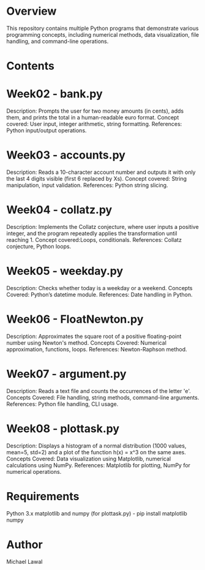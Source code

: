 # Overview
This repository contains multiple Python programs that demonstrate various programming concepts, including numerical methods, data visualization, file handling, and command-line operations.

# Contents

# Week02 - bank.py
Description: Prompts the user for two money amounts (in cents), adds them, and prints the total in a human-readable euro format.
Concept covered: User input, integer arithmetic, string formatting.
References: Python input/output operations.

# Week03 - accounts.py
Description: Reads a 10-character account number and outputs it with only the last 4 digits visible (first 6 replaced by Xs).
Concept covered: String manipulation, input validation.
References: Python string slicing.

# Week04 - collatz.py
Description: Implements the Collatz conjecture, where user inputs a positive integer, and the program repeatedly applies the transformation until reaching 1.
Concept covered:Loops, conditionals.
References: Collatz conjecture, Python loops.

# Week05 - weekday.py
Description: Checks whether today is a weekday or a weekend.
Concepts Covered: Python’s datetime module.
References: Date handling in Python.

# Week06 - FloatNewton.py
Description: Approximates the square root of a positive floating-point number using Newton's method.
Concepts Covered: Numerical approximation, functions, loops.
References: Newton-Raphson method.

# Week07 - argument.py
Description: Reads a text file and counts the occurrences of the letter 'e'.
Concepts Covered: File handling, string methods, command-line arguments.
References: Python file handling, CLI usage.

# Week08 - plottask.py
Description: Displays a histogram of a normal distribution (1000 values, mean=5, std=2) and a plot of the function h(x) = x^3 on the same axes.
Concepts Covered: Data visualization using Matplotlib, numerical calculations using NumPy.
References: Matplotlib for plotting, NumPy for numerical operations.

# Requirements
Python 3.x
matplotlib and numpy (for plottask.py) - pip install matplotlib numpy

# Author
Michael Lawal








